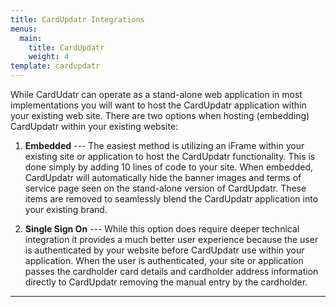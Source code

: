 ```yaml
---
title: CardUpdatr Integrations
menus:
  main:
    title: CardUpdatr
    weight: 4
template: cardupdatr
---
```

While CardUdatr can operate as a stand-alone web application in most implementations you will want 
to host the CardUpdatr application within your existing web site. There are two options when 
hosting (embedding) CardUpdatr within your existing website:

1.	__Embedded__ --- The easiest method is utilizing an iFrame within your existing site or application to host 
the CardUpdatr functionality.  This is done simply by adding 10 lines of code to your site. When embedded, CardUpdatr 
will automatically hide the banner images and terms of service page seen on the stand-alone version of CardUpdatr. These
items are removed to seamlessly blend the CardUpdatr application into your existing brand.

2.	__Single Sign On__ --- While this option does require deeper technical integration it provides a much better user 
experience because the user is authenticated by your website before CardUpdatr use within your application. When the user 
is authenticated, your site or application passes the cardholder card details and cardholder address information directly to CardUpdatr removing the manual entry by the cardholder.

***

